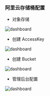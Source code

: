 


### 阿里云存储桶配置

- 对象存储

![dashboard](https://xf-demo.oss-cn-chengdu.aliyuncs.com/xf-mall-free/oss1.png)

- 创建 AccessKey

![dashboard](https://xf-demo.oss-cn-chengdu.aliyuncs.com/xf-mall-free/oss2.png)

- 创建 Bucket

![dashboard](https://xf-demo.oss-cn-chengdu.aliyuncs.com/xf-mall-free/oss3.png)

- 管理后台配置

![dashboard](https://xf-demo.oss-cn-chengdu.aliyuncs.com/xf-mall-free/oss4.png)


